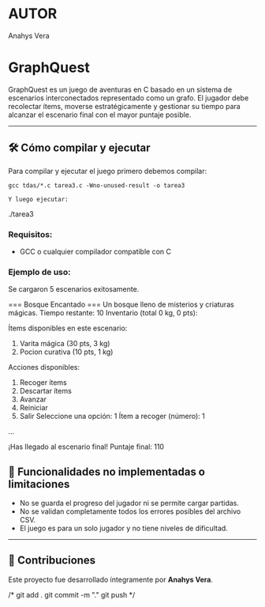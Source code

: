 
# AUTOR
Anahys Vera


# GraphQuest

GraphQuest es un juego de aventuras en C basado en un sistema de escenarios interconectados representado como un grafo. El jugador debe recolectar ítems, moverse estratégicamente y gestionar su tiempo para alcanzar el escenario final con el mayor puntaje posible.

---

## 🛠️ Cómo compilar y ejecutar
Para compilar y ejecutar el juego primero debemos compilar:
````
gcc tdas/*.c tarea3.c -Wno-unused-result -o tarea3

Y luego ejecutar:
````
./tarea3


### Requisitos:
- GCC o cualquier compilador compatible con C


### Ejemplo de uso:
Se cargaron 5 escenarios exitosamente.

=== Bosque Encantado ===
Un bosque lleno de misterios y criaturas mágicas.
Tiempo restante: 10
Inventario (total 0 kg, 0 pts):

Ítems disponibles en este escenario:
  1. Varita mágica (30 pts, 3 kg)
  2. Pocion curativa (10 pts, 1 kg)

Acciones disponibles:
1. Recoger ítems
2. Descartar ítems
3. Avanzar
4. Reiniciar
5. Salir
Seleccione una opción: 1
Ítem a recoger (número): 1

...

¡Has llegado al escenario final!
Puntaje final: 110

## 🚫 Funcionalidades no implementadas o limitaciones

- No se guarda el progreso del jugador ni se permite cargar partidas.
- No se validan completamente todos los errores posibles del archivo CSV.
- El juego es para un solo jugador y no tiene niveles de dificultad.

---

## 🤝 Contribuciones

Este proyecto fue desarrollado íntegramente por **Anahys Vera**.


/* 
git add .
git commit -m "."
git push
*/

